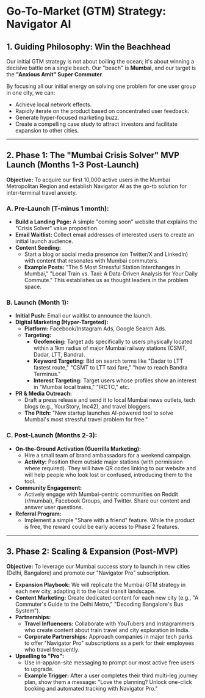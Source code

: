 # Go-To-Market (GTM) Strategy: Navigator AI

## 1. Guiding Philosophy: Win the Beachhead

Our initial GTM strategy is not about boiling the ocean; it's about winning a decisive battle on a single beach. Our "beach" is **Mumbai**, and our target is the **"Anxious Amit" Super Commuter**.

By focusing all our initial energy on solving one problem for one user group in one city, we can:
*   Achieve local network effects.
*   Rapidly iterate on the product based on concentrated user feedback.
*   Generate hyper-focused marketing buzz.
*   Create a compelling case study to attract investors and facilitate expansion to other cities.

---

## 2. Phase 1: The "Mumbai Crisis Solver" MVP Launch (Months 1-3 Post-Launch)

**Objective:** To acquire our first 10,000 active users in the Mumbai Metropolitan Region and establish Navigator AI as the go-to solution for inter-terminal travel anxiety.

### **A. Pre-Launch (T-minus 1 month):**

*   **Build a Landing Page:** A simple "coming soon" website that explains the "Crisis Solver" value proposition.
*   **Email Waitlist:** Collect email addresses of interested users to create an initial launch audience.
*   **Content Seeding:**
    *   Start a blog or social media presence (on Twitter/X and LinkedIn) with content that resonates with Mumbai commuters.
    *   **Example Posts:** "The 5 Most Stressful Station Interchanges in Mumbai," "Local Train vs. Taxi: A Data-Driven Analysis for Your Daily Commute." This establishes us as thought leaders in the problem space.

### **B. Launch (Month 1):**

*   **Initial Push:** Email our waitlist to announce the launch.
*   **Digital Marketing (Hyper-Targeted):**
    *   **Platform:** Facebook/Instagram Ads, Google Search Ads.
    *   **Targeting:**
        *   **Geofencing:** Target ads specifically to users physically located within a 1km radius of major Mumbai railway stations (CSMT, Dadar, LTT, Bandra).
        *   **Keyword Targeting:** Bid on search terms like "Dadar to LTT fastest route," "CSMT to LTT taxi fare," "how to reach Bandra Terminus."
        *   **Interest Targeting:** Target users whose profiles show an interest in "Mumbai local trains," "IRCTC," etc.
*   **PR & Media Outreach:**
    *   Draft a press release and send it to local Mumbai news outlets, tech blogs (e.g., YourStory, Inc42), and travel bloggers.
    *   **The Pitch:** "New startup launches AI-powered tool to solve Mumbai's most stressful travel problem for free."

### **C. Post-Launch (Months 2-3):**

*   **On-the-Ground Activation (Guerrilla Marketing):**
    *   Hire a small team of brand ambassadors for a weekend campaign.
    *   **Activity:** Position them outside major stations (with permission where required). They will have QR codes linking to our website and will help people who look lost or confused, introducing them to the tool.
*   **Community Engagement:**
    *   Actively engage with Mumbai-centric communities on Reddit (r/mumbai), Facebook Groups, and Twitter. Share our content and answer user questions.
*   **Referral Program:**
    *   Implement a simple "Share with a friend" feature. While the product is free, the reward could be early access to Phase 2 features.

---

## 3. Phase 2: Scaling & Expansion (Post-MVP)

**Objective:** To leverage our Mumbai success story to launch in new cities (Delhi, Bangalore) and promote our "Navigator Pro" subscription.

*   **Expansion Playbook:** We will replicate the Mumbai GTM strategy in each new city, adapting it to the local transit landscape.
*   **Content Marketing:** Create dedicated content for each new city (e.g., "A Commuter's Guide to the Delhi Metro," "Decoding Bangalore's Bus System").
*   **Partnerships:**
    *   **Travel Influencers:** Collaborate with YouTubers and Instagrammers who create content about train travel and city exploration in India.
    *   **Corporate Partnerships:** Approach companies in major tech parks to offer "Navigator Pro" subscriptions as a perk for their employees who travel frequently.
*   **Upselling to "Pro":**
    *   Use in-app/on-site messaging to prompt our most active free users to upgrade.
    *   **Example Trigger:** After a user completes their third multi-leg journey plan, show them a message: "Love the planning? Unlock one-click booking and automated tracking with Navigator Pro."